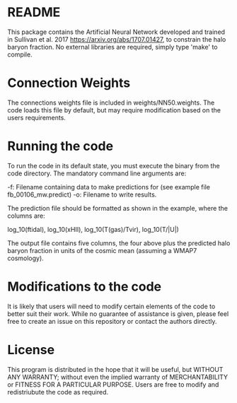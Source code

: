 # README #

This package contains the Artificial Neural Network developed and trained in Sullivan et al. 2017 <https://arxiv.org/abs/1707.01427>, to constrain the halo baryon fraction. No external libraries are required, simply type 'make' to compile.

# Connection Weights #

The connections weights file is included in weights/NN50.weights. The code loads this file by default, but may require modification based on the users requirements.

# Running the code #

To run the code in its default state, you must execute the binary from the code directory. The mandatory command line arguments are:

-f: Filename containing data to make predictions for (see example file fb_00106_mw.predict)
-o: Filename to write results.

The prediction file should be formatted as shown in the example, where the columns are:

log_10(ftidal), log_10(xHII), log_10(T(gas)/Tvir), log_10(T/|U|)

The output file contains five columns, the four above plus the predicted halo baryon fraction in units of the cosmic mean (assuming a WMAP7 cosmology).

# Modifications to the code #

It is likely that users will need to modify certain elements of the code to better suit their work. While no guarantee of assistance is given, please feel free to create an issue on this repository or contact the authors directly.

# License #

This program is distributed in the hope that it will be useful, but WITHOUT ANY WARRANTY; without even the implied warranty of MERCHANTABILITY or FITNESS FOR A PARTICULAR PURPOSE. Users are free to modify and redistriubute the code as required.